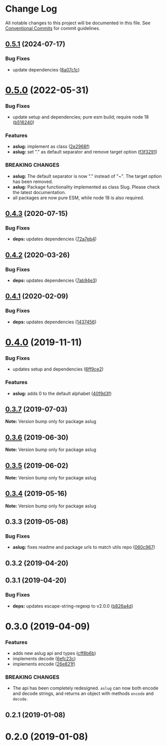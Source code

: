 # Change Log

All notable changes to this project will be documented in this file.
See [Conventional Commits](https://conventionalcommits.org) for commit guidelines.

## [0.5.1](https://github.com/rafamel/utils/compare/aslug@0.5.0...aslug@0.5.1) (2024-07-17)

### Bug Fixes

* update dependencies ([8a07c1c](https://github.com/rafamel/utils/commit/8a07c1c48aeeee967faa08e3ade9b544b0385477))

# [0.5.0](https://github.com/rafamel/utils/compare/aslug@0.4.3...aslug@0.5.0) (2022-05-31)

### Bug Fixes

* update setup and dependencies; pure esm build; require node 18 ([b516240](https://github.com/rafamel/utils/commit/b5162408aa497ab5129eae08b2a708259d5b32c1))

### Features

* **aslug:** implement as class ([2e2968f](https://github.com/rafamel/utils/commit/2e2968f20d4380db86c60c66a1e7fbf30beaf9ea))
* **aslug:** set "." as default separator and remove target option ([f3f3291](https://github.com/rafamel/utils/commit/f3f3291de0ba00dc2166735c72b8ee8925c01c3f))

### BREAKING CHANGES

* **aslug:** The default separator is now "." instead of "~". The target option has been
removed.
* **aslug:** Package functionality implemented as class Slug. Please check the latest
documentation.
* all packages are now pure ESM, while node 18 is also required.

## [0.4.3](https://github.com/rafamel/utils/compare/aslug@0.4.2...aslug@0.4.3) (2020-07-15)

### Bug Fixes

* **deps:** updates dependencies ([72a7eb4](https://github.com/rafamel/utils/commit/72a7eb41a45d939b1c1904ba82447dd31677ff76))

## [0.4.2](https://github.com/rafamel/utils/compare/aslug@0.4.1...aslug@0.4.2) (2020-03-26)

### Bug Fixes

* **deps:** updates dependencies ([7ab94e3](https://github.com/rafamel/utils/commit/7ab94e3ee12c8dac58a4dcd0f7dca8a82742adbe))

## [0.4.1](https://github.com/rafamel/utils/compare/aslug@0.4.0...aslug@0.4.1) (2020-02-09)

### Bug Fixes

* **deps:** updates dependencies ([1437456](https://github.com/rafamel/utils/commit/1437456d0d7a40c55fa89278e3ec4ee1c85eb6ad))

# [0.4.0](https://github.com/rafamel/utils/compare/aslug@0.3.7...aslug@0.4.0) (2019-11-11)

### Bug Fixes

* updates setup and dependencies ([6ff9ce2](https://github.com/rafamel/utils/commit/6ff9ce2651f4d1600467a0a8f909653ed047b9ab))

### Features

* **aslug:** adds 0 to the default alphabet ([40f9d3f](https://github.com/rafamel/utils/commit/40f9d3f747dd9e8ff561164bab46622cdeeacf1c))

## [0.3.7](https://github.com/rafamel/utils/compare/aslug@0.3.6...aslug@0.3.7) (2019-07-03)

**Note:** Version bump only for package aslug

## [0.3.6](https://github.com/rafamel/utils/compare/aslug@0.3.5...aslug@0.3.6) (2019-06-30)

**Note:** Version bump only for package aslug

## [0.3.5](https://github.com/rafamel/utils/compare/aslug@0.3.4...aslug@0.3.5) (2019-06-02)

**Note:** Version bump only for package aslug

## [0.3.4](https://github.com/rafamel/utils/compare/aslug@0.3.3...aslug@0.3.4) (2019-05-16)

**Note:** Version bump only for package aslug

## 0.3.3 (2019-05-08)

### Bug Fixes

* **aslug:** fixes readme and package urls to match utils repo ([060c967](https://github.com/rafamel/utils/commit/060c967))

## 0.3.2 (2019-04-20)

## 0.3.1 (2019-04-20)

### Bug Fixes

* **deps:** updates escape-string-regexp to v2.0.0 ([b826a4d](https://github.com/rafamel/utils/commit/b826a4d))

# 0.3.0 (2019-04-09)

### Features

* adds new aslug api and types ([cff8b6b](https://github.com/rafamel/utils/commit/cff8b6b))
* implements decode ([6efc23c](https://github.com/rafamel/utils/commit/6efc23c))
* implements encode ([26e821f](https://github.com/rafamel/utils/commit/26e821f))

### BREAKING CHANGES

* The api has been completely redesigned. `aslug` can now both encode and decode
strings, and returns an object with methods `encode` and `decode`.

## 0.2.1 (2019-01-08)

# 0.2.0 (2019-01-08)
